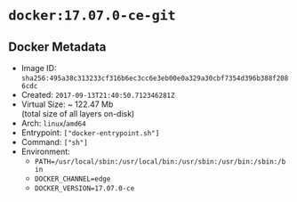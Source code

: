 # `docker:17.07.0-ce-git`

## Docker Metadata

- Image ID: `sha256:495a38c313233cf316b6ec3cc6e3eb00e0a329a30cbf7354d396b388f2086cdc`
- Created: `2017-09-13T21:40:50.712346281Z`
- Virtual Size: ~ 122.47 Mb  
  (total size of all layers on-disk)
- Arch: `linux`/`amd64`
- Entrypoint: `["docker-entrypoint.sh"]`
- Command: `["sh"]`
- Environment:
  - `PATH=/usr/local/sbin:/usr/local/bin:/usr/sbin:/usr/bin:/sbin:/bin`
  - `DOCKER_CHANNEL=edge`
  - `DOCKER_VERSION=17.07.0-ce`
